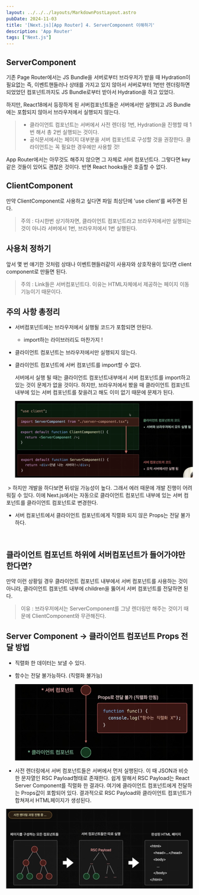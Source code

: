 ```yaml
---
layout: ../../../layouts/MarkdownPostLayout.astro
pubDate: 2024-11-03
title: '[Next.js][App Router] 4. ServerComponent 이해하기'
description: 'App Router'
tags: ["Next.js"]
---
```


## ServerComponent

기존 Page Router에서는 JS Bundle을 서버로부터 브라우저가 받을 때 Hydration이 필요없는 즉, 이벤트핸들러나 상태를 가지고 있지 않아서 서버로부터 1번만 렌더링하면 되었었던 컴포넌트까지도 JS Bundle로부터 받아서 Hydration을 하고 있었다.

하지만, React18에서 등장하게 된 서버컴포넌트들은 서버에서만 실행되고 JS Bundle에는 포함되지 않아서 브라우저에서 실행되지 않는다.

> - 클라이언트 컴포넌트는 서버에서 사전 렌더링 1번, Hydration을 진행할 때 1번 해서 총 2번 실행되는 것이다. 
> - 공식문서에서는 페이지 대부분을 서버 컴포넌트로 구성할 것을 권장한다. 클라이언트는 꼭 필요한 경우에만 사용할 것!

App Router에서는 아무것도 해주지 않으면 그 자체로 서버 컴포넌트다. 그렇다면 key같은 것들이 있어도 괜찮은 것이다. 반면 React hooks들은 호출할 수 없다.



## ClientComponent

만약 ClientComponent로 사용하고 싶다면 파일 최상단에 'use client'를 써주면 된다.

> 주의 : 다시한번 상기하자면, 클라이언트 컴포넌트라고 브라우저에서만 실행되는 것이 아니라 서버에서 1번, 브라우저에서 1번 실행된다.



## 사용처 정하기

앞서 몇 번 얘기한 것처럼 상태나 이벤트핸들러같이 사용자와 상호작용이 있다면 client component로 만들면 된다.

> 주의 : Link들은 서버컴포넌트다. 이유는 HTML자체에서 제공하는 페이지 이동 기능이기 때문이다.



## 주의 사항 총정리

- 서버컴포넌트에는 브라우저에서 실행될 코드가 포함되면 안된다.

  - import하는 라이브러리도 마찬가지 !

- 클라이언트 컴포넌트는 브라우저에서만 실행되지 않는다.

- 클라이언트 컴포넌트에 서버 컴포넌트를 import할 수 없다.

  서버에서 실행 될 때는 클라이언트 컴포넌트내부에서 서버 컴포넌트를 import하고 있는 것이 문제가 없을 것이다. 하지만, 브라우저에서 봤을 때 클라이언트 컴포넌트 내부에 있는 서버 컴포넌트를 찾을려고 해도 이미 없기 때문에 문제가 된다.

  ![image-20241105145329605](../images/image-20241105145329605.png)

​	> 하지만 개발을 하다보면 뒤섞일 가능성이 높다. 그래서 에러 때문에 개발 진행이 어려워질 수 있다. 이에 Next.js에서는 자동으로 클라이언트 컴포넌트 내부에 있는 서버 컴포넌트를 클라이언트 컴포넌트로 변경한다.

- 서버 컴포넌트에서 클라이언트 컴포넌트에게 직렬화 되지 않은 Props는 전달 불가하다.

  

​	

## 클라이언트 컴포넌트 하위에 서버컴포넌트가 들어가야만 한다면?

만약 이런 상황일 경우 클라이언트 컴포넌트 내부에서 서버 컴포넌트를 사용하는 것이 아니라, 클라이언트 컴포넌트 내부에 children을 뚫어서 서버 컴포넌트를 전달하면 된다.

> 이유 : 브라우저에서는 ServerComponent를 그냥 렌더링만 해주는 것이기 때문에 ClientComponent와 무관해진다.



## Server Component -> 클라이언트 컴포넌트 Props 전달 방법

- 직렬화 한 데이터는 보낼 수 있다.
- 함수는 전달 불가능하다. (직렬화 불가능)

	![image-20241105154822614](../images/image-20241105154822614.png)



- 사전 렌더링에서 서버 컴포넌트들은 서버에서 먼저 실행된다. 이 때 JSON과 비슷한 문자열인 RSC Payload형태로 존재한다. 쉽게 말해서 RSC Payload는 React Server Component를 직렬화 한 결과다. 여기에 클라이언트 컴포넌트에게 전달하는 Props값이 포함되어 있다. 결과적으로 RSC Payload와 클라이언트 컴포넌트가 합쳐져서 HTML페이지가 생성된다.

![image-20241105154949729](../images/image-20241105154949729.png)